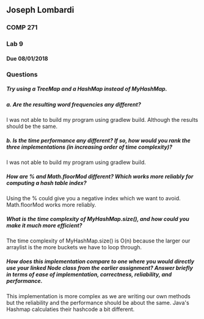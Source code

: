 ## Joseph Lombardi
### COMP 271
### Lab 9
#### Due 08/01/2018


### Questions

##### Try using a TreeMap and a HashMap instead of MyHashMap.
##### a. Are the resulting word frequencies any different?
    
I was not able to build my program using gradlew build.  Although the results should be the same.

##### b. Is the time performance any different? If so, how would you rank the three implementations (in increasing order of time complexity)?
    
I was not able to build my program using gradlew build.


##### How are % and Math.floorMod different? Which works more reliably for computing a hash table index?
    
Using the % could give you a negative index which we want to avoid.  Math.floorMod works more reliably.

##### What is the time complexity of MyHashMap.size(), and how could you make it much more efficient?
    
The time complexity of MyHashMap.size() is O(n) because the larger our arraylist is the more buckets we have to loop through.
   
##### How does this implementation compare to one where you would directly use your linked Node class from the earlier assignment? Answer briefly in terms of ease of implementation, correctness, reliability, and performance.
    
This implementation is more complex as we are writing our own methods but the reliability and the performance should be about the same.  Java's Hashmap calculaties their hashcode a bit different.